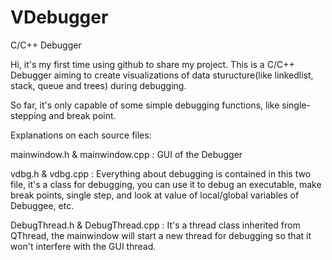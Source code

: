 # VDebugger
C/C++ Debugger

Hi, it's my first time using github to share my project.
This is a C/C++ Debugger aiming to create visualizations of data sturucture(like linkedlist, stack, queue and trees)
during debugging.

So far, it's only capable of some simple debugging functions, like single-stepping and break point.

Explanations on each source files:

mainwindow.h & mainwindow.cpp : GUI of the Debugger

vdbg.h & vdbg.cpp : Everything about debugging is contained in this two file, it's a class for debugging, you can use it to debug an 
executable, make break points, single step, and look at value of local/global variables of Debuggee, etc.

DebugThread.h & DebugThread.cpp : It's a thread class inherited from QThread, the mainwindow will start a new thread for debugging
so that it won't interfere with the GUI thread.
